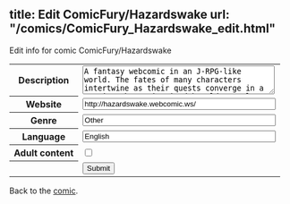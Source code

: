 title: Edit ComicFury/Hazardswake
url: "/comics/ComicFury_Hazardswake_edit.html"
---
Edit info for comic ComicFury/Hazardswake

<form name="comic" action="http://gaepostmail.appspot.com/comic/" method="post">
<table class="comicinfo">
<tr>
<th>Description</th><td><textarea name="description" cols="40" rows="3">A fantasy webcomic in an J-RPG-like world. The fates of many characters intertwine as their quests converge in a setting that's inspired by old console RPGs and is more than a little silly.</textarea></td>
</tr>
<tr>
<th>Website</th><td><input type="text" name="url" value="http://hazardswake.webcomic.ws/" size="40"/></td>
</tr>
<tr>
<th>Genre</th><td><input type="text" name="genre" value="Other" size="40"/></td>
</tr>
<tr>
<th>Language</th><td><input type="text" name="language" value="English" size="40"/></td>
</tr>
<tr>
<th>Adult content</th><td><input type="checkbox" name="adult" value="adult" /></td>
</tr>
<tr>
<th></th><td>
<input type="hidden" name="comic" value="ComicFury_Hazardswake" />
<input type="submit" name="submit" value="Submit" />
</td>
</tr>
</table>
</form>

Back to the [comic](ComicFury_Hazardswake.html).
